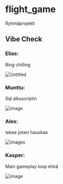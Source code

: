 # flight_game
Ryhmäprojekti
## Vibe Check
### Elias:
Bing chilling

![Untitled](https://github.com/user-attachments/assets/fd25a7f8-191b-4f4b-af0a-1f464d80a1df)

### Munttu:
Sql alkuscriptin

![image](https://github.com/user-attachments/assets/902c7292-f263-4f05-b8b1-09d5e9e3b4ba)

### Alex: 
tekee jotain hauskaa

![images](https://github.com/user-attachments/assets/23d8bfc7-a1e5-4806-bb7b-d1505c06d6a3)

### Kasper: 
Main gameplay loop ehkä

![image](https://github.com/user-attachments/assets/e1050929-a54e-4af6-ba68-8142ed86f489)
